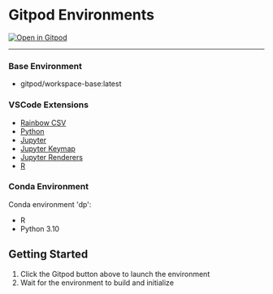 # Gitpod Environments

[![Open in Gitpod](https://gitpod.io/button/open-in-gitpod.svg)](https://gitpod.io/#https://github.com/yourusername/yourrepository)

---

### Base Environment
- gitpod/workspace-base:latest

### VSCode Extensions
- [Rainbow CSV](https://marketplace.visualstudio.com/items?itemName=mechatroner.rainbow-csv)
- [Python](https://marketplace.visualstudio.com/items?itemName=ms-python.python)
- [Jupyter](https://marketplace.visualstudio.com/items?itemName=ms-toolsai.jupyter)
- [Jupyter Keymap](https://marketplace.visualstudio.com/items?itemName=ms-toolsai.jupyter-keymap)
- [Jupyter Renderers](https://marketplace.visualstudio.com/items?itemName=ms-toolsai.jupyter-renderers)
- [R](https://marketplace.visualstudio.com/items?itemName=Ikuyadeu.r)

### Conda Environment
Conda environment 'dp':
- R
- Python 3.10

## Getting Started
1. Click the Gitpod button above to launch the environment
2. Wait for the environment to build and initialize

